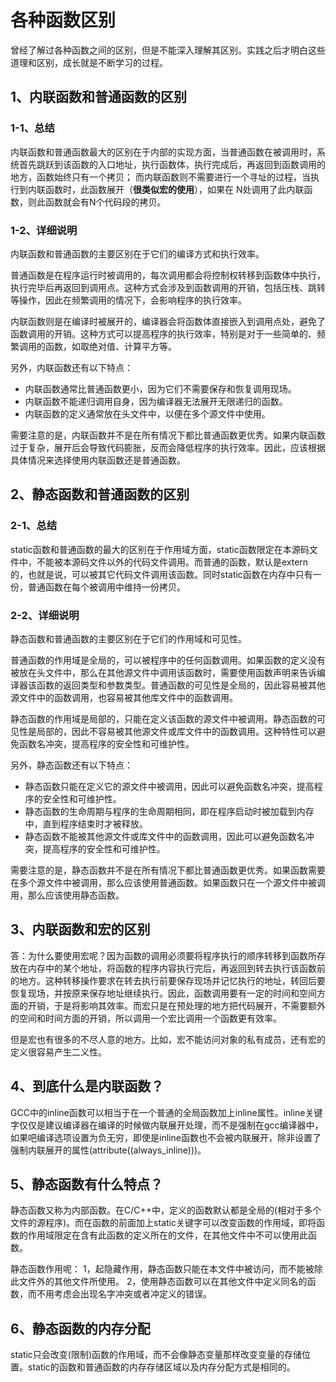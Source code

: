 # 各种函数区别

曾经了解过各种函数之间的区别，但是不能深入理解其区别。实践之后才明白这些道理和区别，成长就是不断学习的过程。

## 1、内联函数和普通函数的区别

### 1-1、总结
内联函数和普通函数最大的区别在于内部的实现方面，当普通函数在被调用时，系统首先跳跃到该函数的入口地址，执行函数体，执行完成后，再返回到函数调用的地方，函数始终只有一个拷贝； 而内联函数则不需要进行一个寻址的过程，当执行到内联函数时，此函数展开（**很类似宏的使用**），如果在 N处调用了此内联函数，则此函数就会有N个代码段的拷贝。

### 1-2、详细说明
内联函数和普通函数的主要区别在于它们的编译方式和执行效率。

普通函数是在程序运行时被调用的，每次调用都会将控制权转移到函数体中执行，执行完毕后再返回到调用点。这种方式会涉及到函数调用的开销，包括压栈、跳转等操作，因此在频繁调用的情况下，会影响程序的执行效率。

内联函数则是在编译时被展开的，编译器会将函数体直接嵌入到调用点处，避免了函数调用的开销。这种方式可以提高程序的执行效率，特别是对于一些简单的、频繁调用的函数，如取绝对值、计算平方等。

另外，内联函数还有以下特点：
- 内联函数通常比普通函数更小，因为它们不需要保存和恢复调用现场。
- 内联函数不能递归调用自身，因为编译器无法展开无限递归的函数。
- 内联函数的定义通常放在头文件中，以便在多个源文件中使用。

需要注意的是，内联函数并不是在所有情况下都比普通函数更优秀。如果内联函数过于复杂，展开后会导致代码膨胀，反而会降低程序的执行效率。因此，应该根据具体情况来选择使用内联函数还是普通函数。

## 2、静态函数和普通函数的区别

### 2-1、总结
static函数和普通函数的最大的区别在于作用域方面，static函数限定在本源码文件中，不能被本源码文件以外的代码文件调用。而普通的函数，默认是extern的，也就是说，可以被其它代码文件调用该函数。同时static函数在内存中只有一份，普通函数在每个被调用中维持一份拷贝。

### 2-2、详细说明
静态函数和普通函数的主要区别在于它们的作用域和可见性。

普通函数的作用域是全局的，可以被程序中的任何函数调用。如果函数的定义没有被放在头文件中，那么在其他源文件中调用该函数时，需要使用函数声明来告诉编译器该函数的返回类型和参数类型。普通函数的可见性是全局的，因此容易被其他源文件中的函数调用，也容易被其他库文件中的函数调用。

静态函数的作用域是局部的，只能在定义该函数的源文件中被调用。静态函数的可见性是局部的，因此不容易被其他源文件或库文件中的函数调用。这种特性可以避免函数名冲突，提高程序的安全性和可维护性。

另外，静态函数还有以下特点：
- 静态函数只能在定义它的源文件中被调用，因此可以避免函数名冲突，提高程序的安全性和可维护性。
- 静态函数的生命周期与程序的生命周期相同，即在程序启动时被加载到内存中，直到程序结束时才被释放。
- 静态函数不能被其他源文件或库文件中的函数调用，因此可以避免函数名冲突，提高程序的安全性和可维护性。

需要注意的是，静态函数并不是在所有情况下都比普通函数更优秀。如果函数需要在多个源文件中被调用，那么应该使用普通函数。如果函数只在一个源文件中被调用，那么应该使用静态函数。

## 3、内联函数和宏的区别
答：为什么要使用宏呢？因为函数的调用必须要将程序执行的顺序转移到函数所存放在内存中的某个地址，将函数的程序内容执行完后，再返回到转去执行该函数前的地方。这种转移操作要求在转去执行前要保存现场并记忆执行的地址，转回后要恢复现场，并按原来保存地址继续执行。因此，函数调用要有一定的时间和空间方面的开销，于是将影响其效率。而宏只是在预处理的地方把代码展开，不需要额外的空间和时间方面的开销，所以调用一个宏比调用一个函数更有效率。

但是宏也有很多的不尽人意的地方。比如，宏不能访问对象的私有成员，还有宏的定义很容易产生二义性。

## 4、到底什么是内联函数？
GCC中的inline函数可以相当于在一个普通的全局函数加上inline属性。inline关键字仅仅是建议编译器在编译的时候做内联展开处理，而不是强制在gcc编译器中，如果吧编译选项设置为负无穷，即使是inline函数也不会被内联展开，除非设置了强制内联展开的属性(attribute((always_inline)))。

## 5、静态函数有什么特点？
静态函数又称为内部函数。在C/C++中，定义的函数默认都是全局的(相对于多个文件的源程序)。而在函数的前面加上static关键字可以改变函数的作用域，即将函数的作用域限定在含有此函数的定义所在的文件，在其他文件中不可以使用此函数。

静态函数作用呢：
1，起隐藏作用，静态函数只能在本文件中被访问，而不能被除此文件外的其他文件所使用。
2，使用静态函数可以在其他文件中定义同名的函数，而不用考虑会出现名字冲突或者冲定义的错误。

## 6、静态函数的内存分配
static只会改变(限制)函数的作用域，而不会像静态变量那样改变变量的存储位置。static的函数和普通函数的内存存储区域以及内存分配方式是相同的。
